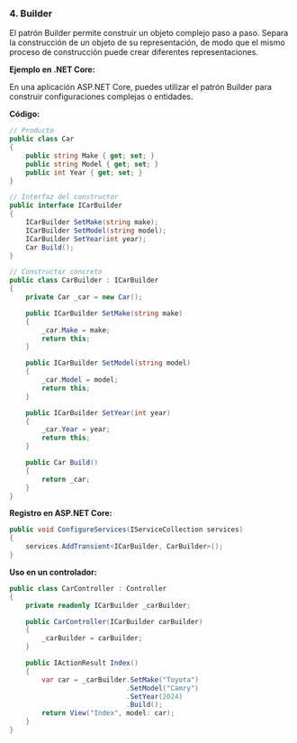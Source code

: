 ### **4. Builder**

El patrón Builder permite construir un objeto complejo paso a paso. Separa la construcción de un objeto de su representación, de modo que el mismo proceso de construcción puede crear diferentes representaciones.

**Ejemplo en .NET Core:**

En una aplicación ASP.NET Core, puedes utilizar el patrón Builder para construir configuraciones complejas o entidades.

**Código:**

```csharp
// Producto
public class Car
{
    public string Make { get; set; }
    public string Model { get; set; }
    public int Year { get; set; }
}

// Interfaz del constructor
public interface ICarBuilder
{
    ICarBuilder SetMake(string make);
    ICarBuilder SetModel(string model);
    ICarBuilder SetYear(int year);
    Car Build();
}

// Constructor concreto
public class CarBuilder : ICarBuilder
{
    private Car _car = new Car();

    public ICarBuilder SetMake(string make)
    {
        _car.Make = make;
        return this;
    }

    public ICarBuilder SetModel(string model)
    {
        _car.Model = model;
        return this;
    }

    public ICarBuilder SetYear(int year)
    {
        _car.Year = year;
        return this;
    }

    public Car Build()
    {
        return _car;
    }
}
```

**Registro en ASP.NET Core:**

```csharp
public void ConfigureServices(IServiceCollection services)
{
    services.AddTransient<ICarBuilder, CarBuilder>();
}
```

**Uso en un controlador:**

```csharp
public class CarController : Controller
{
    private readonly ICarBuilder _carBuilder;

    public CarController(ICarBuilder carBuilder)
    {
        _carBuilder = carBuilder;
    }

    public IActionResult Index()
    {
        var car = _carBuilder.SetMake("Toyota")
                             .SetModel("Camry")
                             .SetYear(2024)
                             .Build();
        return View("Index", model: car);
    }
}
```
